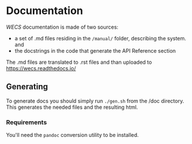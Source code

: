 # Documentation


*WECS* documentation is made of two sources:
- a set of .md files residing in the `/manual/` folder, describing the system. and
- the docstrings in the code that generate the API Reference section

The .md files are translated to .rst files and than uploaded to https://wecs.readthedocs.io/

## Generating

To generate docs you should simply run `./gen.sh` from the /doc directory.
This generates the needed files and the resulting html.

### Requirements

You'll need the `pandoc` conversion utility to be installed.
